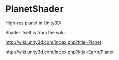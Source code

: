PlanetShader
============

High-res planet in Unity3D

Shader itself is from the wiki:

http://wiki.unity3d.com/index.php?title=Planet

http://wiki.unity3d.com/index.php?title=Earth/Planet
